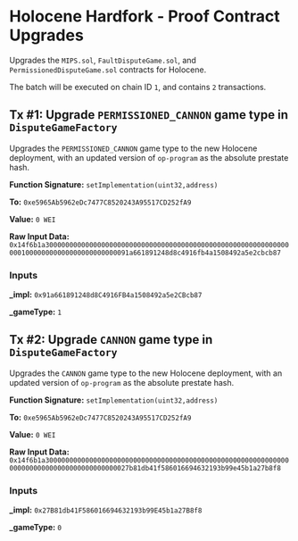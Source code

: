 # Holocene Hardfork - Proof Contract Upgrades
Upgrades the `MIPS.sol`, `FaultDisputeGame.sol`, and `PermissionedDisputeGame.sol` contracts for Holocene.

The batch will be executed on chain ID `1`, and contains `2` transactions.

## Tx #1: Upgrade `PERMISSIONED_CANNON` game type in `DisputeGameFactory`
Upgrades the `PERMISSIONED_CANNON` game type to the new Holocene deployment, with an updated version of `op-program` as the absolute prestate hash.

**Function Signature:** `setImplementation(uint32,address)`

**To:** `0xe5965Ab5962eDc7477C8520243A95517CD252fA9`

**Value:** `0 WEI`

**Raw Input Data:** `0x14f6b1a3000000000000000000000000000000000000000000000000000000000000000100000000000000000000000091a661891248d8c4916fb4a1508492a5e2cbcb87`

### Inputs
**_impl:** `0x91a661891248d8C4916FB4a1508492a5e2CBcb87`

**_gameType:** `1`


## Tx #2: Upgrade `CANNON` game type in `DisputeGameFactory`
Upgrades the `CANNON` game type to the new Holocene deployment, with an updated version of `op-program` as the absolute prestate hash.

**Function Signature:** `setImplementation(uint32,address)`

**To:** `0xe5965Ab5962eDc7477C8520243A95517CD252fA9`

**Value:** `0 WEI`

**Raw Input Data:** `0x14f6b1a3000000000000000000000000000000000000000000000000000000000000000000000000000000000000000027b81db41f586016694632193b99e45b1a27b8f8`

### Inputs
**_impl:** `0x27B81db41F586016694632193b99E45b1a27B8f8`

**_gameType:** `0`

